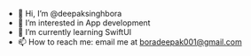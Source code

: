 - 👋 Hi, I’m @deepaksinghbora
- 👀 I’m interested in App development
- 🌱 I’m currently learning SwiftUI
- 📫 How to reach me: email me at boradeepak001@gmail.com

<!---
deepaksinghbora/deepaksinghbora is a ✨ special ✨ repository because its `README.md` (this file) appears on your GitHub profile.
You can click the Preview link to take a look at your changes.
--->

